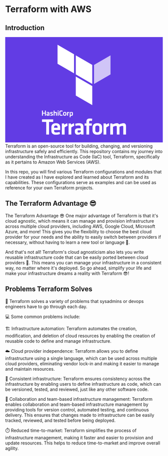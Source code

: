 # Terraform with AWS 
## Introduction

![alt text](images/Terraform.png)
Terraform is an open-source tool for building, changing, and versioning infrastructure safely and efficiently. This repository contains my journey into understanding the Infrastructure as Code (IaC) tool, Terraform, specifically as it pertains to Amazon Web Services (AWS).

In this repo, you will find various Terraform configurations and modules that I have created as I have explored and learned about Terraform and its capabilities. These configurations serve as examples and can be used as reference for your own Terraform projects.

## The Terraform Advantage 😎
The Terraform Advantage 😎
One major advantage of Terraform is that it's cloud agnostic, which means it can manage and provision infrastructure across multiple cloud providers, including AWS, Google Cloud, Microsoft Azure, and more! This gives you the flexibility to choose the best cloud provider for your needs and the ability to easily switch between providers if necessary, without having to learn a new tool or language 🤯.

And that's not all! Terraform's cloud agnosticism also lets you write reusable infrastructure code that can be easily ported between cloud providers 🚀. This means you can manage your infrastructure in a consistent way, no matter where it's deployed. So go ahead, simplify your life and make your infrastructure dreams a reality with Terraform 😎!

## Problems Terraform Solves
🚀 Terraform solves a variety of problems that sysadmins or devops engineers have to go through each day.

💻 Some common problems include:

🏗️ Infrastructure automation: Terraform automates the creation, modification, and deletion of cloud resources by enabling the creation of reusable code to define and manage infrastructure.

☁️ Cloud provider independence: Terraform allows you to define infrastructure using a single language, which can be used across multiple cloud providers, eliminating vendor lock-in and making it easier to manage and maintain resources.

🔁 Consistent infrastructure: Terraform ensures consistency across the infrastructure by enabling users to define infrastructure as code, which can be versioned, tested, and reviewed, just like any other software code.

👥 Collaboration and team-based infrastructure management: Terraform enables collaboration and team-based infrastructure management by providing tools for version control, automated testing, and continuous delivery. This ensures that changes made to infrastructure can be easily tracked, reviewed, and tested before being deployed.

⏱️ Reduced time-to-market: Terraform simplifies the process of infrastructure management, making it faster and easier to provision and update resources. This helps to reduce time-to-market and improve overall agility.